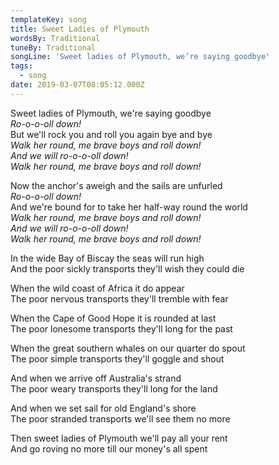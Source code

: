 ```yaml
---
templateKey: song
title: Sweet Ladies of Plymouth
wordsBy: Traditional
tuneBy: Traditional
songLine: 'Sweet ladies of Plymouth, we’re saying goodbye'
tags:
  - song
date: 2019-03-07T08:05:12.000Z
---
```

Sweet ladies of Plymouth, we're saying goodbye\
_Ro-o-o-oll down!_\
But we'll rock you and roll you again bye and bye\
_Walk her round, me brave boys and roll down!_\
_And we will ro-o-o-oll down!_\
_Walk her round, me brave boys and roll down!_

Now the anchor's aweigh and the sails are unfurled\
_Ro-o-o-oll down!_\
And we're bound for to take her half-way round the world\
_Walk her round, me brave boys and roll down!_\
_And we will ro-o-o-oll down!_\
_Walk her round, me brave boys and roll down!_

In the wide Bay of Biscay the seas will run high\
And the poor sickly transports they'll wish they could die

When the wild coast of Africa it do appear\
The poor nervous transports they'll tremble with fear

When the Cape of Good Hope it is rounded at last\
The poor lonesome transports they'll long for the past

When the great southern whales on our quarter do spout\
The poor simple transports they'll goggle and shout

And when we arrive off Australia's strand\
The poor weary transports they'll long for the land

And when we set sail for old England's shore\
The poor stranded transports we'll see them no more

Then sweet ladies of Plymouth we'll pay all your rent\
And go roving no more till our money's all spent
